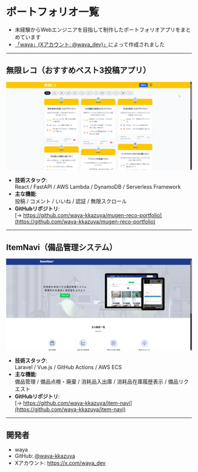 # ポートフォリオ一覧

- 未経験からWebエンジニアを目指して制作したポートフォリオアプリをまとめています
- [「waya」(Xアカウント: @waya_dev)」](https://x.com/waya_dev)によって作成されました

---

## 無限レコ（おすすめベスト3投稿アプリ）
![無限レコ](./public/images/mugen_reco_image.png)

- **技術スタック**:  
  React / FastAPI / AWS Lambda / DynamoDB / Serverless Framework  
- **主な機能**:  
  投稿 / コメント / いいね / 認証 / 無限スクロール  
- **GitHubリポジトリ**:  
  [→ https://github.com/waya-kkazuya/mugen-reco-portfolio](https://github.com/waya-kkazuya/mugen-reco-portfolio)


---

## ItemNavi（備品管理システム）
![ItemNavi](./public/images/itemnavi_image.png)

- **技術スタック**:  
  Laravel / Vue.js / GitHub Actions / AWS ECS  
- **主な機能**:  
  備品管理 / 備品点検・廃棄 / 消耗品入出庫 / 消耗品在庫履歴表示 / 備品リクエスト
- **GitHubリポジトリ**:  
  [→ https://github.com/waya-kkazuya/item-navi](https://github.com/waya-kkazuya/item-navi)

---

## 開発者
- waya
- GitHub: [@waya-kkazuya](https://github.com/waya-kkazuya)
- Xアカウント: https://x.com/waya_dev
